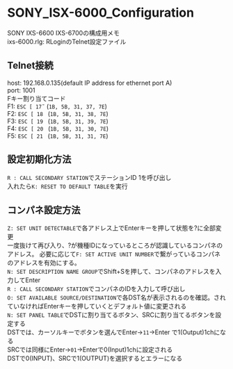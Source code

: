 # SONY_ISX-6000_Configuration
SONY IXS-6600 IXS-6700の構成用メモ  
ixs-6000.rlg: RLoginのTelnet設定ファイル  
## Telnet接続
host: 192.168.0.135(default IP address for ethernet port A)  
port: 1001  
Fキー割り当てコード  
F1:  `ESC [ 17̃ ` (`1B, 5B, 31, 37, 7E`)  
F2:  `ESC [ 18 ` (`1B, 5B, 31, 38, 7E`)  
F3:  `ESC [ 19 ` (`1B, 5B, 31, 39, 7E`)  
F4:  `ESC [ 20 ` (`1B, 5B, 31, 30, 7E`)  
F5:  `ESC [ 21 ` (`1B, 5B, 31, 31, 7E`)  
## 設定初期化方法
`R : CALL SECONDARY STATION`でステーションID 1を呼び出し  
入れたら`K: RESET TO DEFAULT TABLE`を実行  
## コンパネ設定方法
`Z: SET UNIT DETECTABLE`で各アドレス上でEnterキーを押して状態を?に全部変更  
一度抜けて再び入り、?が機種IDになっているところが認識しているコンパネのアドレス。 
必要に応じて`F: SET ACTIVE UNIT NUMBER`で繋がっているコンパネのアドレスを有効にする。  
`N: SET DESCRIPTION NAME GROUP`でShift+Sを押して、コンパネのアドレスを入力してEnter  
`R : CALL SECONDARY STATION`でコンパネのIDを入力して呼び出し  
`O: SET AVAILABLE SOURCE/DESTINATION`で各DST名が表示されるのを確認。されていなければEnterキーを押していくとデフォルト値に変更される  
`N: SET PANEL TABLE`でDSTに割り当てるボタン、SRCに割り当てるボタンを設定する  
DSTでは、カーソルキーでボタンを選んでEnter→`11`→Enter で1(Output)1chになる  
SRCでは同様にEnter→`01`→Enterで0(Input)1chに設定される  
DSTで0(INPUT)、SRCで1(OUTPUT)を選択するとエラーになる
